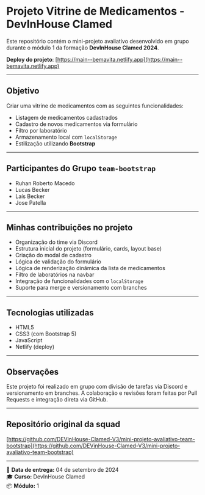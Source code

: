 # Projeto Vitrine de Medicamentos - DevInHouse Clamed

Este repositório contém o mini-projeto avaliativo desenvolvido em grupo durante o módulo 1 da formação **DevInHouse Clamed 2024**.

**Deploy do projeto**: [https://main--bemavita.netlify.app](https://main--bemavita.netlify.app)

---

## Objetivo

Criar uma vitrine de medicamentos com as seguintes funcionalidades:
- Listagem de medicamentos cadastrados
- Cadastro de novos medicamentos via formulário
- Filtro por laboratório
- Armazenamento local com `localStorage`
- Estilização utilizando **Bootstrap**

---

## Participantes do Grupo `team-bootstrap`
- Ruhan Roberto Macedo
- Lucas Becker
- Laís Becker
- Jose Patella

---

## Minhas contribuições no projeto

- Organização do time via Discord
- Estrutura inicial do projeto (formulário, cards, layout base)
- Criação do modal de cadastro
- Lógica de validação do formulário
- Lógica de renderização dinâmica da lista de medicamentos
- Filtro de laboratórios na navbar
- Integração de funcionalidades com o `localStorage`
- Suporte para merge e versionamento com branches

---


## Tecnologias utilizadas
- HTML5
- CSS3 (com Bootstrap 5)
- JavaScript
- Netlify (deploy)

---

## Observações
Este projeto foi realizado em grupo com divisão de tarefas via Discord e versionamento em branches. A colaboração e revisões foram feitas por Pull Requests e integração direta via GitHub.

---

## Repositório original da squad
[https://github.com/DEVinHouse-Clamed-V3/mini-projeto-avaliativo-team-bootstrap](https://github.com/DEVinHouse-Clamed-V3/mini-projeto-avaliativo-team-bootstrap)

---

📅 **Data de entrega:** 04 de setembro de 2024  
🎓 **Curso:** DevInHouse Clamed  
📦 **Módulo:** 1
